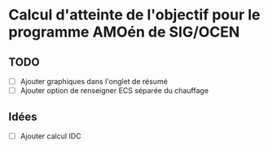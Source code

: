 # Calcul d'atteinte de l'objectif pour le programme AMOén de SIG/OCEN

## TODO

- [ ] Ajouter graphiques dans l'onglet de résumé
- [ ] Ajouter option de renseigner ECS séparée du chauffage

## Idées

- [ ] Ajouter calcul IDC
